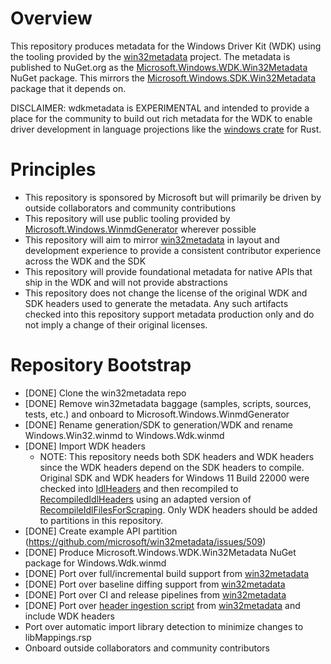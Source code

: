 # Overview

This repository produces metadata for the Windows Driver Kit (WDK) using the tooling provided by the [win32metadata](https://github.com/microsoft/win32metadata) project. The metadata is published to NuGet.org as the [Microsoft.Windows.WDK.Win32Metadata](https://www.nuget.org/packages/Microsoft.Windows.WDK.Win32Metadata/) NuGet package. This mirrors the [Microsoft.Windows.SDK.Win32Metadata](https://www.nuget.org/packages/Microsoft.Windows.SDK.Win32Metadata/) package that it depends on.

DISCLAIMER: wdkmetadata is EXPERIMENTAL and intended to provide a place for the community to build out rich metadata for the WDK to enable driver development in language projections like the [windows crate](https://github.com/microsoft/windows-rs) for Rust.

# Principles

* This repository is sponsored by Microsoft but will primarily be driven by outside collaborators and community contributions
* This repository will use public tooling provided by [Microsoft.Windows.WinmdGenerator](https://www.nuget.org/packages/Microsoft.Windows.WinmdGenerator/) wherever possible
* This repository will aim to mirror [win32metadata](https://github.com/microsoft/win32metadata) in layout and development experience to provide a consistent contributor experience across the WDK and the SDK
* This repository will provide foundational metadata for native APIs that ship in the WDK and will not provide abstractions
* This repository does not change the license of the original WDK and SDK headers used to generate the metadata. Any such artifacts checked into this repository support metadata production only and do not imply a change of their original licenses.

# Repository Bootstrap

* [DONE] Clone the win32metadata repo
* [DONE] Remove win32metadata baggage (samples, scripts, sources, tests, etc.) and onboard to Microsoft.Windows.WinmdGenerator
* [DONE] Rename generation/SDK to generation/WDK and rename Windows.Win32.winmd to Windows.Wdk.winmd
* [DONE] Import WDK headers
  * NOTE: This repository needs both SDK headers and WDK headers since the WDK headers depend on the SDK headers to compile. Original SDK and WDK headers for Windows 11 Build 22000 were checked into [IdlHeaders](generation/WDK/IdlHeaders) and then recompiled to [RecompiledIdlHeaders](generation/WDK/RecompiledIdlHeaders) using an adapted version of [RecompileIdlFilesForScraping](scripts/RecompileIdlFilesForScraping.ps1). Only WDK headers should be added to partitions in this repository.
* [DONE] Create example API partition (https://github.com/microsoft/win32metadata/issues/509)
* [DONE] Produce Microsoft.Windows.WDK.Win32Metadata NuGet package for Windows.Wdk.winmd
* [DONE] Port over full/incremental build support from [win32metadata](https://github.com/microsoft/win32metadata)
* [DONE] Port over baseline diffing support from [win32metadata](https://github.com/microsoft/win32metadata)
* [DONE] Port over CI and release pipelines from [win32metadata](https://github.com/microsoft/win32metadata)
* [DONE] Port over [header ingestion script](https://github.com/microsoft/win32metadata/blob/main/scripts/RecompileIdlFilesForScraping.ps1) from [win32metadata](https://github.com/microsoft/win32metadata) and include WDK headers
* Port over automatic import library detection to minimize changes to libMappings.rsp
* Onboard outside collaborators and community contributors